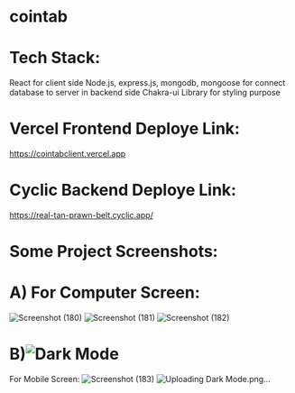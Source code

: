 # cointab

# Tech Stack:
React for client side
Node.js, express.js, mongodb, mongoose for connect database to server in backend side
Chakra-ui Library for styling purpose

# Vercel Frontend Deploye Link:
https://cointabclient.vercel.app

# Cyclic Backend Deploye Link: 
https://real-tan-prawn-belt.cyclic.app/

# Some Project Screenshots:

# A) For Computer Screen: 
![Screenshot (180)](https://user-images.githubusercontent.com/104748364/229451131-aec168be-5fa4-4401-97b5-b2585680e6c5.png)
![Screenshot (181)](https://user-images.githubusercontent.com/104748364/229451138-9f9acb43-517e-47c8-9ddf-e3bcc069c336.png)
![Screenshot (182)](https://user-images.githubusercontent.com/104748364/229451146-2c13e160-ceab-468c-bb40-c7c69b870555.png)
# B)![Dark Mode](https://user-images.githubusercontent.com/104748364/229471011-a4c483f4-5660-4ac3-a093-c715ab48b09a.png)
 For Mobile Screen: 
![Screenshot (183)](https://user-images.githubusercontent.com/104748364/229451154-e64a8c62-b692-4050-894a-4139705dcb1d.png)
![Uploading Dark Mode.png…]()
